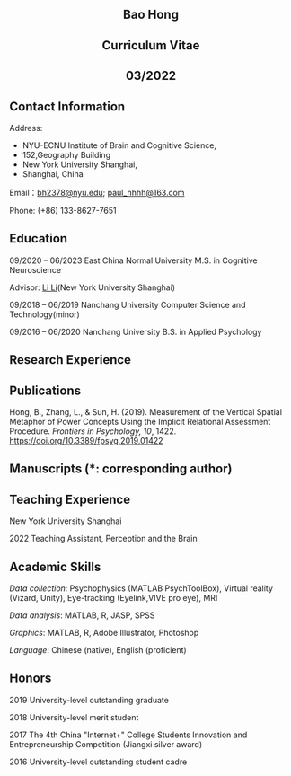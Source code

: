 
<center> <h2>Bao Hong </h2></center>
<center> <h2>Curriculum Vitae </h2></center>
<center> <h2>03/2022 </h2></center>

## Contact Information
Address:
- NYU-ECNU Institute of Brain and Cognitive Science,
- 152,Geography Building          
- New York University Shanghai,        	         
- Shanghai, China			
          
Email：bh2378@nyu.edu; paul_hhhh@163.com

Phone: (+86) 133-8627-7651

## Education 
09/2020 – 06/2023   East China Normal University     M.S. in Cognitive Neuroscience  

Advisor: [Li Li](https://wp.nyu.edu/perception_action_lab/people/)(New York University Shanghai)

09/2018 – 06/2019      Nanchang University	Computer Science and Technology(minor) 

09/2016 – 06/2020      Nanchang University 		   B.S. in Applied Psychology


## Research Experience

## Publications 
Hong, B., Zhang, L., & Sun, H. (2019). Measurement of the Vertical Spatial Metaphor of Power Concepts Using the Implicit Relational Assessment Procedure. _Frontiers in Psychology, 10_, 1422. https://doi.org/10.3389/fpsyg.2019.01422

## Manuscripts (*: corresponding author) 

## Teaching Experience 
New York University Shanghai 

2022         Teaching Assistant, Perception and the Brain 

## Academic Skills 
_Data collection_: Psychophysics (MATLAB PsychToolBox), Virtual reality (Vizard, Unity), Eye-tracking (Eyelink,VIVE pro eye), MRI 

_Data analysis_: 	MATLAB, R, JASP, SPSS 

_Graphics_:  	MATLAB, R, Adobe Illustrator, Photoshop 

_Language_:	Chinese (native), English (proficient) 

## Honors 
2019 University-level outstanding graduate

2018 University-level merit student

2017 The 4th China "Internet+" College Students Innovation and Entrepreneurship Competition (Jiangxi silver award)

2016 University-level outstanding student cadre



